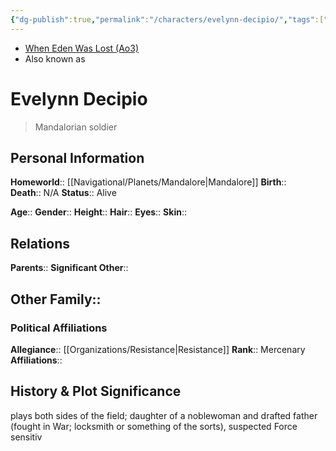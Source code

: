 ```yaml
---
{"dg-publish":true,"permalink":"/characters/evelynn-decipio/","tags":["bountyhunter","forcesensitive","unfinished"]}
---
```


- [When Eden Was Lost (Ao3)](https://archiveofourown.org/works/19334440/chapters/45992584)
- Also known as
# Evelynn Decipio
> Mandalorian soldier
## Personal Information

**Homeworld**::  [[Navigational/Planets/Mandalore\|Mandalore]]
**Birth**::  
**Death**::  N/A
**Status**::  Alive

**Age**:: 
**Gender**:: 
**Height**:: 
**Hair**:: 
**Eyes**:: 
**Skin**:: 

## Relations

**Parents**:: 
**Significant Other**::

**Other Family**::
- 

### Political Affiliations

**Allegiance**::  [[Organizations/Resistance\|Resistance]]
**Rank**::  Mercenary
**Affiliations**::  

## History & Plot Significance

plays both sides of the field; daughter of a noblewoman and drafted father (fought in War; locksmith or something of the sorts), suspected Force sensitiv
